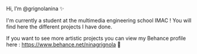 Hi, I’m @grignolanina ✨

I'm currently a student at the multimedia engineering school IMAC ! You will find here the different projects I have done.


If you want to see more artistic projects you can view my Behance profile here : https://www.behance.net/ninagrignola 👀
